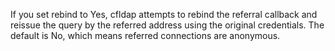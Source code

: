 If you set rebind to Yes, cfldap attempts to rebind the referral callback and reissue the query
by the referred address using the original credentials. The default is No, which means referred
connections are anonymous.